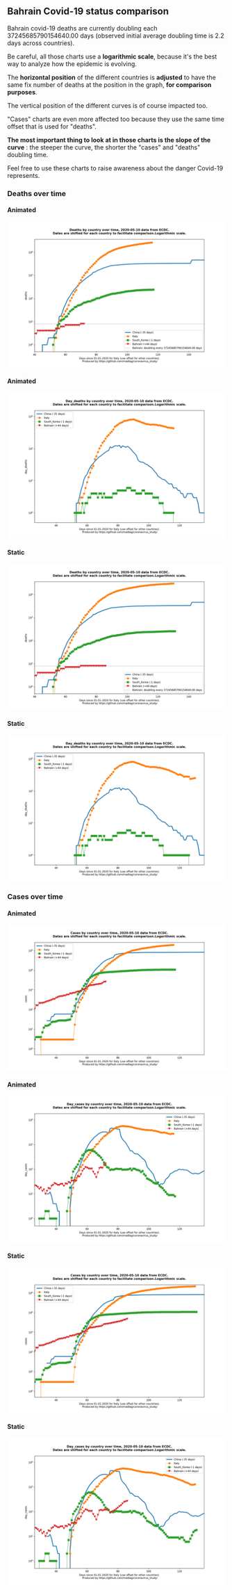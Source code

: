 ## Bahrain Covid-19 status comparison 

Bahrain covid-19 deaths are currently doubling each 37245685790154640.00 days (observed initial average doubling time is 2.2 days across countries).



Be careful, all those charts use a **logarithmic scale**, because it's the best way to analyze how the epidemic is evolving.
 
The **horizontal position** of the different countries is **adjusted** to have the same fix number of deaths at the position in the graph, **for comparison purposes**.

The vertical position of the different curves is of course impacted too.

"Cases" charts are even more affected too because they use the same time offset that is used for "deaths".

**The most important thing to look at in those charts is the slope of the curve** : the steeper the curve, the shorter the "cases" and "deaths" doubling time.

Feel free to use these charts to raise awareness about the danger Covid-19 represents. 


 
### Deaths over time
 
#### Animated
![Bahrain covid-19 deaths animated chart](https://raw.githubusercontent.com/madlag/coronavirus_study/master/notebooks/graphs/2020-05-10/countries/Bahrain/2020-05-10_Bahrain_deaths.gif "Bahrain covid-19 deaths animated chart")   
 
#### Animated
![Bahrain covid-19 daily deaths animated chart](https://raw.githubusercontent.com/madlag/coronavirus_study/master/notebooks/graphs/2020-05-10/countries/Bahrain/2020-05-10_Bahrain_day_deaths.gif "Bahrain covid-19 day_deaths animated chart")   
 
#### Static
![Bahrain covid-19 deaths static chart](https://raw.githubusercontent.com/madlag/coronavirus_study/master/notebooks/graphs/2020-05-10/countries/Bahrain/2020-05-10_Bahrain_deaths.png "Bahrain covid-19 deaths static chart")   
 
#### Static
![Bahrain covid-19 daily deaths static chart](https://raw.githubusercontent.com/madlag/coronavirus_study/master/notebooks/graphs/2020-05-10/countries/Bahrain/2020-05-10_Bahrain_day_deaths.png "Bahrain covid-19 day_deaths static chart")   

 
### Cases over time
 
#### Animated
![Bahrain covid-19 cases animated chart](https://raw.githubusercontent.com/madlag/coronavirus_study/master/notebooks/graphs/2020-05-10/countries/Bahrain/2020-05-10_Bahrain_cases.gif "Bahrain covid-19 cases animated chart")   
 
#### Animated
![Bahrain covid-19 daily cases animated chart](https://raw.githubusercontent.com/madlag/coronavirus_study/master/notebooks/graphs/2020-05-10/countries/Bahrain/2020-05-10_Bahrain_day_cases.gif "Bahrain covid-19 day_cases animated chart")   
 
#### Static
![Bahrain covid-19 cases static chart](https://raw.githubusercontent.com/madlag/coronavirus_study/master/notebooks/graphs/2020-05-10/countries/Bahrain/2020-05-10_Bahrain_cases.png "Bahrain covid-19 cases static chart")   
 
#### Static
![Bahrain covid-19 daily cases static chart](https://raw.githubusercontent.com/madlag/coronavirus_study/master/notebooks/graphs/2020-05-10/countries/Bahrain/2020-05-10_Bahrain_day_cases.png "Bahrain covid-19 day_cases static chart")   


